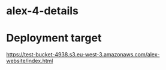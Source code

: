 # alex-4-details

# Deployment target
https://test-bucket-4938.s3.eu-west-3.amazonaws.com/alex-website/index.html
